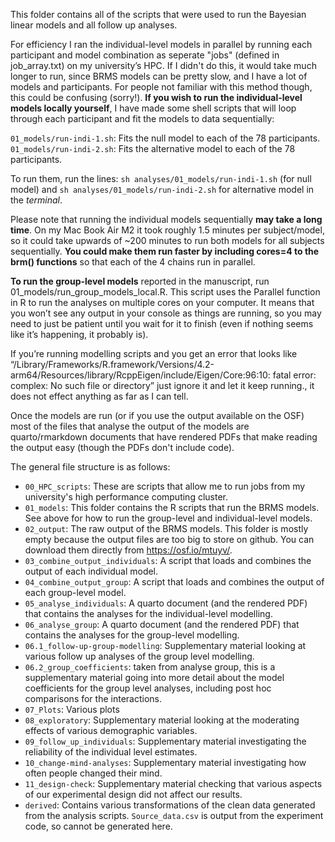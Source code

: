 This folder contains all of the scripts that were used to run the Bayesian linear models and all follow up analyses. 

For efficiency I ran the individual-level models in parallel by running each participant and model combination as seperate "jobs" (defined in job_array.txt) on my university’s HPC. If I didn't do this, it would take much longer to run, since BRMS models can be pretty slow, and I have a lot of models and participants. For people not familiar with this method though, this could be confusing (sorry!). **If you wish to run the individual-level models locally yourself**, I have made some shell scripts that will loop through each participant and fit the models to data sequentially: 

`01_models/run-indi-1.sh`: Fits the null model to each of the 78 participants. 
`01_models/run-indi-2.sh`: Fits the alternative model to each of the 78 participants. 

To run them, run the lines: `sh analyses/01_models/run-indi-1.sh` (for null model) and `sh analyses/01_models/run-indi-2.sh` for alternative model in the *terminal*. 

Please note that running the individual models sequentially **may take a long time**. On my Mac Book Air M2 it took roughly 1.5 minutes per subject/model, so it could take upwards of ~200 minutes to run both models for all subjects sequentially. **You could make them run faster by including cores=4 to the brm() functions** so that each of the 4 chains run in parallel. 

**To run the group-level models** reported in the manuscript, run 01_models/run_group_models_local.R. This script uses the Parallel function in R to run the analyses on multiple cores on your computer. It means that you won’t see any output in your console as things are running, so you may need to just be patient until you wait for it to finish (even if nothing seems like it’s happening, it probably is). 

If you’re running modelling scripts and you get an error that looks like “/Library/Frameworks/R.framework/Versions/4.2-arm64/Resources/library/RcppEigen/include/Eigen/Core:96:10: fatal error: complex: No such file or directory” just ignore it and let it keep running., it does not effect anything as far as I can tell. 

Once the models are run (or if you use the output available on the OSF) most of the files that analyse the output of the models are quarto/rmarkdown documents that have rendered PDFs that make reading the output easy (though the PDFs don't include code). 

The general file structure is as follows: 

- ``00_HPC_scripts``: These are scripts that allow me to run jobs from my university's high performance computing cluster. 
- ``01_models``: This folder contains the R scripts that run the BRMS models. See above for how to run the group-level and individual-level models. 
- ``02_output``: The raw output of the BRMS models. This folder is mostly empty because the output files are too big to store on github. You can download them directly from https://osf.io/mtuyv/. 
- ``03_combine_output_individuals``: A script that loads and combines the output of each individual model. 
- ``04_combine_output_group``: A script that loads and combines the output of each group-level model.
- ``05_analyse_individuals``: A quarto document (and the rendered PDF) that contains the analyses for the individual-level modelling.
- ``06_analyse_group``: A quarto document (and the rendered PDF) that contains the analyses for the group-level modelling.
- ``06.1_follow-up-group-modelling``: Supplementary material looking at various follow up analyses of the group level modelling. 
- ``06.2_group_coefficients``: taken from analyse group, this is a supplementary material going into more detail about the model coefficients for the group level analyses, including post hoc comparisons for the interactions. 
- ``07_Plots``: Various plots 
- ``08_exploratory``: Supplementary material looking at the moderating effects of various demographic variables. 
- ``09_follow_up_individuals``: Supplementary material investigating the reliability of the individual level estimates. 
- ``10_change-mind-analyses``: Supplementary material investigating how often people changed their mind. 
- ``11_design-check``: Supplementary material checking that various aspects of our experimental design did not affect our results. 
- `derived`: Contains various transformations of the clean data generated from the analysis scripts. `Source_data.csv` is output from the experiment code, so cannot be generated here. 

